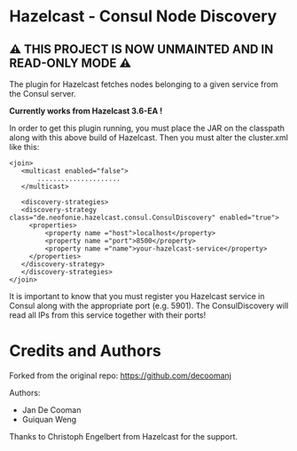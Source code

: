 # Hazelcast - Consul Node Discovery

## **⚠️ THIS PROJECT IS NOW UNMAINTED AND IN READ-ONLY MODE ⚠️**

The plugin for Hazelcast fetches nodes belonging to a given service from the Consul server. 

**Currently works from Hazelcast 3.6-EA !**

In order to get this plugin running, you must place the JAR on the classpath along with this above build of Hazelcast. Then you must alter the cluster.xml like this:

 ```
 <join>
    <multicast enabled="false">
        .....................
    </multicast>

    <discovery-strategies>
	<discovery-strategy class="de.neofonie.hazelcast.consul.ConsulDiscovery" enabled="true">
	  <properties>
	      <property name ="host">localhost</property>
	      <property name ="port">8500</property>
	      <property name ="name">your-hazelcast-service</property>
	  </properties>
	</discovery-strategy>
    </discovery-strategies>
</join>
```
        
It is important to know that you must register you Hazelcast service in Consul along with the appropriate port (e.g. 5901). The ConsulDiscovery will read all IPs from this service together with their ports!

# Credits and Authors

Forked from the original repo: https://github.com/decoomanj

Authors:
- Jan De Cooman
- Guiquan Weng

Thanks to Christoph Engelbert from Hazelcast for the support.
